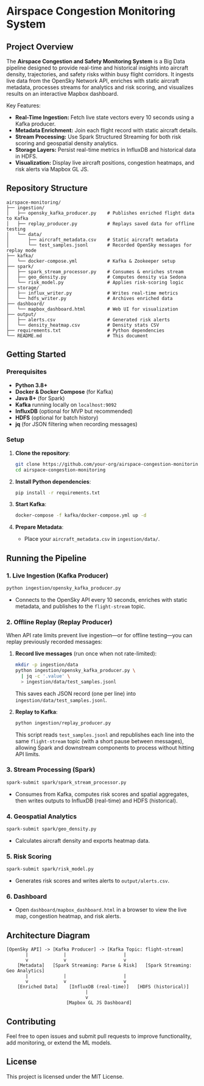 # Airspace Congestion Monitoring System

## Project Overview

The **Airspace Congestion and Safety Monitoring System** is a Big Data pipeline designed to provide real-time and historical insights into aircraft density, trajectories, and safety risks within busy flight corridors. It ingests live data from the OpenSky Network API, enriches with static aircraft metadata, processes streams for analytics and risk scoring, and visualizes results on an interactive Mapbox dashboard.

Key Features:

* **Real-Time Ingestion:** Fetch live state vectors every 10 seconds using a Kafka producer.
* **Metadata Enrichment:** Join each flight record with static aircraft details.
* **Stream Processing:** Use Spark Structured Streaming for both risk scoring and geospatial density analytics.
* **Storage Layers:** Persist real-time metrics in InfluxDB and historical data in HDFS.
* **Visualization:** Display live aircraft positions, congestion heatmaps, and risk alerts via Mapbox GL JS.

## Repository Structure

```
airspace-monitoring/
├── ingestion/
│   ├── opensky_kafka_producer.py    # Publishes enriched flight data to Kafka
│   ├── replay_producer.py           # Replays saved data for offline testing
│   └── data/
│       ├── aircraft_metadata.csv    # Static aircraft metadata
│       └── test_samples.jsonl       # Recorded OpenSky messages for replay mode
├── kafka/
│   └── docker-compose.yml           # Kafka & Zookeeper setup
├── spark/
│   ├── spark_stream_processor.py    # Consumes & enriches stream
│   ├── geo_density.py               # Computes density via Sedona
│   └── risk_model.py                # Applies risk-scoring logic
├── storage/
│   ├── influx_writer.py             # Writes real-time metrics
│   └── hdfs_writer.py               # Archives enriched data
├── dashboard/
│   └── mapbox_dashboard.html        # Web UI for visualization
├── output/
│   ├── alerts.csv                   # Generated risk alerts
│   └── density_heatmap.csv          # Density stats CSV
├── requirements.txt                 # Python dependencies
└── README.md                        # This document
```

## Getting Started

### Prerequisites

* **Python 3.8+**
* **Docker & Docker Compose** (for Kafka)
* **Java 8+** (for Spark)
* **Kafka** running locally on `localhost:9092`
* **InfluxDB** (optional for MVP but recommended)
* **HDFS** (optional for batch history)
* **jq** (for JSON filtering when recording messages)

### Setup

1. **Clone the repository**:

   ```bash
   git clone https://github.com/your-org/airspace-congestion-monitoring.git
   cd airspace-congestion-monitoring
   ```

2. **Install Python dependencies**:

   ```bash
   pip install -r requirements.txt
   ```

3. **Start Kafka**:

   ```bash
   docker-compose -f kafka/docker-compose.yml up -d
   ```

4. **Prepare Metadata**:

   * Place your `aircraft_metadata.csv` in `ingestion/data/`.

## Running the Pipeline

### 1. Live Ingestion (Kafka Producer)

```bash
python ingestion/opensky_kafka_producer.py
```

* Connects to the OpenSky API every 10 seconds, enriches with static metadata, and publishes to the `flight-stream` topic.

### 2. Offline Replay (Replay Producer)

When API rate limits prevent live ingestion—or for offline testing—you can replay previously recorded messages:

1. **Record live messages** (run once when not rate-limited):

   ```bash
   mkdir -p ingestion/data
   python ingestion/opensky_kafka_producer.py \
     | jq -c '.value' \
     > ingestion/data/test_samples.jsonl
   ```

   This saves each JSON record (one per line) into `ingestion/data/test_samples.jsonl`.

2. **Replay to Kafka**:

   ```bash
   python ingestion/replay_producer.py
   ```

   This script reads `test_samples.jsonl` and republishes each line into the same `flight-stream` topic (with a short pause between messages), allowing Spark and downstream components to process without hitting API limits.

### 3. Stream Processing (Spark)

```bash
spark-submit spark/spark_stream_processor.py
```

* Consumes from Kafka, computes risk scores and spatial aggregates, then writes outputs to InfluxDB (real-time) and HDFS (historical).

### 4. Geospatial Analytics

```bash
spark-submit spark/geo_density.py
```

* Calculates aircraft density and exports heatmap data.

### 5. Risk Scoring

```bash
spark-submit spark/risk_model.py
```

* Generates risk scores and writes alerts to `output/alerts.csv`.

### 6. Dashboard

* Open `dashboard/mapbox_dashboard.html` in a browser to view the live map, congestion heatmap, and risk alerts.

## Architecture Diagram

```plaintext
[OpenSky API] -> [Kafka Producer] -> [Kafka Topic: flight-stream]
       |             |                     |
       v             v                     v
    [Metadata]   [Spark Streaming: Parse & Risk]   [Spark Streaming: Geo Analytics]
       |             |                     |
       v             v                     v
    [Enriched Data]    [InfluxDB (real-time)]   [HDFS (historical)]
                             |
                             v
                      [Mapbox GL JS Dashboard]
```

## Contributing

Feel free to open issues and submit pull requests to improve functionality, add monitoring, or extend the ML models.

## License

This project is licensed under the MIT License.
